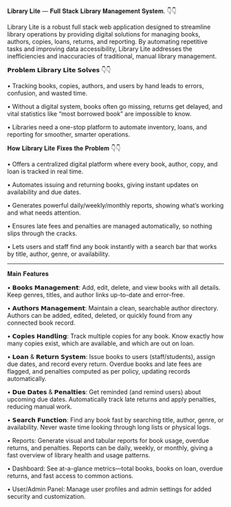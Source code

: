 𝐋𝐢𝐛𝐫𝐚𝐫𝐲 𝐋𝐢𝐭𝐞 — 𝐅𝐮𝐥𝐥 𝐒𝐭𝐚𝐜𝐤 𝐋𝐢𝐛𝐫𝐚𝐫𝐲 𝐌𝐚𝐧𝐚𝐠𝐞𝐦𝐞𝐧𝐭 𝐒𝐲𝐬𝐭𝐞𝐦. 👇👇

Library Lite is a robust full stack web application designed to streamline library operations by providing digital solutions for managing books, authors, copies, loans, returns, and reporting. By automating repetitive tasks and improving data accessibility, Library Lite addresses the inefficiencies and inaccuracies of traditional, manual library management.

𝗣𝗿𝗼𝗯𝗹𝗲𝗺 𝗟𝗶𝗯𝗿𝗮𝗿𝘆 𝗟𝗶𝘁𝗲 𝗦𝗼𝗹𝘃𝗲𝘀 👇👇

•⁠  ⁠Tracking books, copies, authors, and users by hand leads to errors, confusion, and wasted time.

•⁠  ⁠Without a digital system, books often go missing, returns get delayed, and vital statistics like “most borrowed book” are impossible to know.

•⁠  ⁠Libraries need a one-stop platform to automate inventory, loans, and reporting for smoother, smarter operations. 

𝐇𝐨𝐰 𝐋𝐢𝐛𝐫𝐚𝐫𝐲 𝐋𝐢𝐭𝐞 𝐅𝐢𝐱𝐞𝐬 𝐭𝐡𝐞 𝐏𝐫𝐨𝐛𝐥𝐞𝐦 👇👇

•⁠  ⁠Offers a centralized digital platform where every book, author, copy, and loan is tracked in real time.

•⁠  ⁠Automates issuing and returning books, giving instant updates on availability and due dates.

•⁠  ⁠Generates powerful daily/weekly/monthly reports, showing what’s working and what needs attention.

•⁠  ⁠Ensures late fees and penalties are managed automatically, so nothing slips through the cracks.

•⁠  ⁠Lets users and staff find any book instantly with a search bar that works by title, author, genre, or availability.

---
𝐌𝐚𝐢𝐧 𝐅𝐞𝐚𝐭𝐮𝐫𝐞𝐬

•⁠  ⁠𝗕𝗼𝗼𝗸𝘀 𝗠𝗮𝗻𝗮𝗴𝗲𝗺𝗲𝗻𝘁:
Add, edit, delete, and view books with all details. Keep genres, titles, and author links up-to-date and error-free.

•⁠  𝗔𝘂𝘁𝗵𝗼𝗿𝘀 𝗠𝗮𝗻𝗮𝗴𝗲𝗺𝗲𝗻𝘁:
Maintain a clean, searchable author directory. Authors can be added, edited, deleted, or quickly found from any connected book record.

•⁠  ⁠𝗖𝗼𝗽𝗶𝗲𝘀 𝗛𝗮𝗻𝗱𝗹𝗶𝗻𝗴:
Track multiple copies for any book. Know exactly how many copies exist, which are available, and which are out on loan.

•⁠  ⁠𝗟𝗼𝗮𝗻 & 𝗥𝗲𝘁𝘂𝗿𝗻 𝗦𝘆𝘀𝘁𝗲𝗺:
Issue books to users (staff/students), assign due dates, and record every return. Overdue books and late fees are flagged, and penalties computed as per policy, updating records automatically.

•⁠  ⁠𝗗𝘂𝗲 𝗗𝗮𝘁𝗲𝘀 & 𝗣𝗲𝗻𝗮𝗹𝘁𝗶𝗲𝘀:
Get reminded (and remind users) about upcoming due dates. Automatically track late returns and apply penalties, reducing manual work.

•⁠  𝗦𝗲𝗮𝗿𝗰𝗵 𝗙𝘂𝗻𝗰𝘁𝗶𝗼𝗻:
Find any book fast by searching title, author, genre, or availability. Never waste time looking through long lists or physical logs.

•⁠  ⁠Reports:
Generate visual and tabular reports for book usage, overdue returns, and penalties. Reports can be daily, weekly, or monthly, giving a fast overview of library health and usage patterns.

•⁠  ⁠Dashboard:
See at-a-glance metrics—total books, books on loan, overdue returns, and fast access to common actions.

•⁠  ⁠User/Admin Panel:
Manage user profiles and admin settings for added security and customization.
